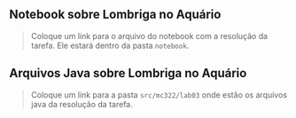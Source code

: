 ## Notebook sobre Lombriga no Aquário

> Coloque um link para o arquivo do notebook com a resolução da tarefa. Ele estará dentro da pasta `notebook`.

## Arquivos Java sobre Lombriga no Aquário

> Coloque um link para a pasta `src/mc322/lab03` onde estão os arquivos java da resolução da tarefa.
